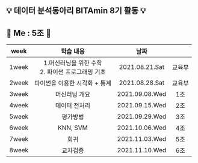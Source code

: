 ## :bulb: 데이터 분석동아리 BITAmin 8기 활동 :bulb:  
## :raising_hand: Me : 5조 :raising_hand:
|week|학습 내용|날짜||
|:---:|:---:|:---:|:---:|
|1week|1.머신러닝을 위한 수학 <br/> 2. 파이썬 프로그래밍 기초 |2021.08.21.Sat|교육부|
|2week|파이썬을 이용한 시각화 + 통계|2021.08.28.Sat|교육부|
|3week|머신러닝 개요|2021.09.08.Wed|1조|
|4week|데이터 전처리|2021.09.15.Wed|2조|
|5week|평가방법|2021.09.29.Wed|3조|
|6week|KNN, SVM|2021.10.06.Wed|4조|
|7week|회귀|2021.11.03.Wed|5조|
|8week|교차검증|2021.11.10.Wed|6조|
